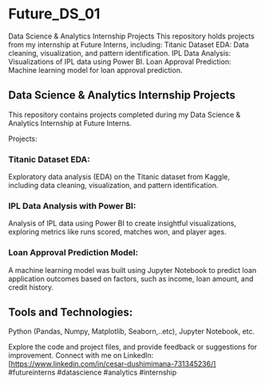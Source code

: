 # Future_DS_01
Data Science &amp; Analytics Internship Projects  This repository holds projects from my internship at Future Interns, including:  Titanic Dataset EDA: Data cleaning, visualization, and pattern identification. IPL Data Analysis: Visualizations of IPL data using Power BI. Loan Approval Prediction: Machine learning model for loan approval prediction.


## Data Science & Analytics Internship Projects

This repository contains projects completed during my Data Science & Analytics Internship at Future Interns.

Projects:

### Titanic Dataset EDA:
Exploratory data analysis (EDA) on the Titanic dataset from Kaggle, including data cleaning, visualization, and pattern identification.
### IPL Data Analysis with Power BI: 
Analysis of IPL data using Power BI to create insightful visualizations, exploring metrics like runs scored, matches won, and player ages.
### Loan Approval Prediction Model:
A machine learning model was built using Jupyter Notebook to predict loan application outcomes based on factors, such as income, loan amount, and credit history.

## Tools and Technologies:

Python (Pandas, Numpy, Matplotlib, Seaborn,..etc), Jupyter Notebook, etc. 


Explore the code and project files, and provide feedback or suggestions for improvement.
Connect with me on LinkedIn: [https://www.linkedin.com/in/cesar-dushimimana-731345236/]
#futureinterns #datascience #analytics #internship
